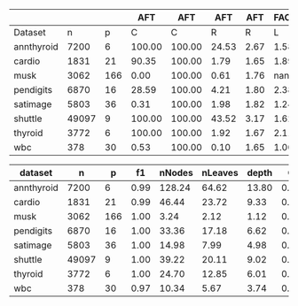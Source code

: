 
|            |       |     | AFT    | AFT    | AFT   | AFT  | FACET | FACET | FACET | FACET  |
| ---------- | ----- | --- | ------ | ------ | ----- | ---- | ----- | ----- | ----- | ------ |
| Dataset    | n     | p   | C      | C      | R     | R    | L     | L     | D     | D      |
| annthyroid | 7200  | 6   | 100.00 | 100.00 | 24.53 | 2.67 | 1.58  | 1.51  | 1.67  | 1.38   |
| cardio     | 1831  | 21  | 90.35  | 100.00 | 1.79  | 1.65 | 1.89  | 1.53  | 41.49 | 15.37  |
| musk       | 3062  | 166 | 0.00   | 100.00 | 0.61  | 1.76 | nan   | 11.02 | nan   | 105.87 |
| pendigits  | 6870  | 16  | 28.59  | 100.00 | 4.21  | 1.80 | 2.38  | 1.70  | 77.62 | 44.88  |
| satimage   | 5803  | 36  | 0.31   | 100.00 | 1.98  | 1.82 | 1.24  | 1.94  | 22.16 | 30.00  |
| shuttle    | 49097 | 9   | 100.00 | 100.00 | 43.52 | 3.17 | 1.62  | 1.31  | 2.49  | 1.96   |
| thyroid    | 3772  | 6   | 100.00 | 100.00 | 1.92  | 1.67 | 2.11  | 2.08  | 10.03 | 9.56   |
| wbc        | 378   | 30  | 0.53   | 100.00 | 0.10  | 1.65 | 1.00  | 3.09  | 36.28 | 27.18  |

| dataset    | n     | p   | f1   | nNodes | nLeaves | depth | Q    | J    |
| ---------- | ----- | --- | ---- | ------ | ------- | ----- | ---- | ---- |
| annthyroid | 7200  | 6   | 0.99 | 128.24 | 64.62   | 13.80 | 0.96 | 1.00 |
| cardio     | 1831  | 21  | 0.99 | 46.44  | 23.72   | 9.33  | 0.84 | 0.57 |
| musk       | 3062  | 166 | 1.00 | 3.24   | 2.12    | 1.12  | 0.00 | 0.04 |
| pendigits  | 6870  | 16  | 1.00 | 33.36  | 17.18   | 6.62  | 0.82 | 0.52 |
| satimage   | 5803  | 36  | 1.00 | 14.98  | 7.99    | 4.98  | 0.88 | 0.13 |
| shuttle    | 49097 | 9   | 1.00 | 39.22  | 20.11   | 9.02  | 0.29 | 0.76 |
| thyroid    | 3772  | 6   | 1.00 | 24.70  | 12.85   | 6.01  | 0.63 | 0.76 |
| wbc        | 378   | 30  | 0.97 | 10.34  | 5.67    | 3.74  | 0.59 | 0.13 |